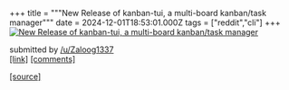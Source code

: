 +++
title = """New Release of kanban-tui, a multi-board kanban/task manager"""
date = 2024-12-01T18:53:01.000Z
tags = ["reddit","cli"]
+++
[![New Release of kanban-tui, a multi-board kanban/task manager](https://preview.redd.it/lah9yy31aa4e1.gif?width=640&crop=smart&s=88977ada8ead4f664efcd6b620a676482e03027a "New Release of kanban-tui, a multi-board kanban/task manager")](https://www.reddit.com/r/commandline/comments/1h4ae98/new_release_of_kanbantui_a_multiboard_kanbantask/)

submitted by [/u/Zaloog1337](https://www.reddit.com/user/Zaloog1337)  
[\[link\]](https://i.redd.it/lah9yy31aa4e1.gif) [\[comments\]](https://www.reddit.com/r/commandline/comments/1h4ae98/new_release_of_kanbantui_a_multiboard_kanbantask/)

[[source]](https://www.reddit.com/r/commandline/comments/1h4ae98/new_release_of_kanbantui_a_multiboard_kanbantask/)
